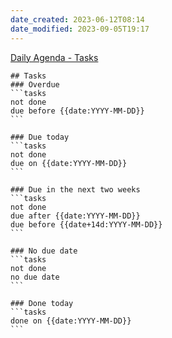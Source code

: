 ```yaml
---
date_created: 2023-06-12T08:14
date_modified: 2023-09-05T19:17
---
```


[Daily Agenda - Tasks](https://publish.obsidian.md/tasks/Advanced/Daily+Agenda)

````
## Tasks
### Overdue
```tasks
not done
due before {{date:YYYY-MM-DD}}
```

### Due today
```tasks
not done
due on {{date:YYYY-MM-DD}}
```

### Due in the next two weeks
```tasks
not done
due after {{date:YYYY-MM-DD}}
due before {{date+14d:YYYY-MM-DD}}
```

### No due date
```tasks
not done
no due date
```

### Done today
```tasks
done on {{date:YYYY-MM-DD}}
```
````
